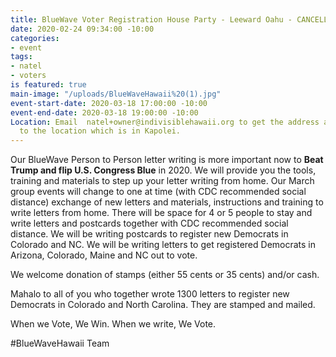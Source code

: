 ```yaml
---
title: BlueWave Voter Registration House Party - Leeward Oahu - CANCELLED due to COVID-19
date: 2020-02-24 09:34:00 -10:00
categories:
- event
tags:
- natel
- voters
is featured: true
main-image: "/uploads/BlueWaveHawaii%20(1).jpg"
event-start-date: 2020-03-18 17:00:00 -10:00
event-end-date: 2020-03-18 19:00:00 -10:00
Location: Email  natel+owner@indivisiblehawaii.org to get the address and direction
  to the location which is in Kapolei.
---
```


Our BlueWave Person to Person letter writing is more important now to **Beat Trump and flip U.S. Congress Blue** in 2020.  We will provide you the tools, training and materials to step up your letter writing from home. Our March group events will change to one at time (with CDC recommended social distance) exchange of new letters and materials, instructions and training to write letters from home. There will be space for 4 or 5 people to stay and write letters and postcards together with CDC recommended social distance. We will be writing postcards to register new Democrats in Colorado and NC.  We will be writing letters to get registered Democrats in Arizona, Colorado, Maine and NC out to vote.

We welcome donation of stamps (either 55 cents or 35 cents) and/or cash.

Mahalo to all of you who together wrote 1300 letters to register new Democrats in Colorado and North Carolina. They are stamped and mailed.

When we Vote, We Win.
When we write, We Vote.

#BlueWaveHawaii Team
